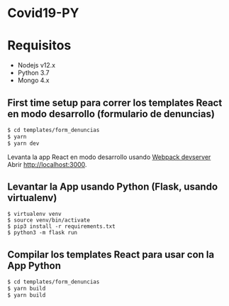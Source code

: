 # Covid19-PY

# Requisitos
- Nodejs v12.x
- Python 3.7
- Mongo 4.x

## First time setup para correr los templates React en modo desarrollo (formulario de denuncias)
``` bash
$ cd templates/form_denuncias
$ yarn
$ yarn dev
```
Levanta la app React en modo desarrollo usando [Webpack devserver](https://webpack.js.org/configuration/dev-server/)<br />
Abrir [http://localhost:3000](http://localhost:3000).

## Levantar la App usando Python (Flask, usando virtualenv)
```
$ virtualenv venv
$ source venv/bin/activate
$ pip3 install -r requirements.txt
$ python3 -m flask run
```

## Compilar los templates React para usar con la App Python
``` bash
$ cd templates/form_denuncias
$ yarn build
$ yarn build
```
